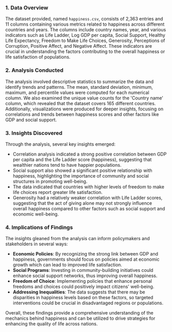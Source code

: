 ### 1. Data Overview
The dataset provided, named `happiness.csv`, consists of 2,363 entries and 11 columns containing various metrics related to happiness across different countries and years. The columns include country names, year, and various indicators such as Life Ladder, Log GDP per capita, Social Support, Healthy Life Expectancy, Freedom to Make Life Choices, Generosity, Perceptions of Corruption, Positive Affect, and Negative Affect. These indicators are crucial in understanding the factors contributing to the overall happiness or life satisfaction of populations.

### 2. Analysis Conducted
The analysis involved descriptive statistics to summarize the data and identify trends and patterns. The mean, standard deviation, minimum, maximum, and percentile values were computed for each numerical column. We also examined the unique value counts for the 'Country name' column, which revealed that the dataset covers 165 different countries. Additionally, visualizations were produced for deeper insights, focusing on correlations and trends between happiness scores and other factors like GDP and social support.

### 3. Insights Discovered
Through the analysis, several key insights emerged:
- Correlation analysis indicated a strong positive correlation between GDP per capita and the Life Ladder score (happiness), suggesting that wealthier nations tend to have happier populations.
- Social support also showed a significant positive relationship with happiness, highlighting the importance of community and social structures in promoting well-being.
- The data indicated that countries with higher levels of freedom to make life choices report greater life satisfaction.
- Generosity had a relatively weaker correlation with Life Ladder scores, suggesting that the act of giving alone may not strongly influence overall happiness compared to other factors such as social support and economic well-being.

### 4. Implications of Findings
The insights gleaned from the analysis can inform policymakers and stakeholders in several ways:
- **Economic Policies**: By recognizing the strong link between GDP and happiness, governments should focus on policies aimed at economic growth which can lead to improved life satisfaction.
- **Social Programs**: Investing in community-building initiatives could enhance social support networks, thus improving overall happiness.
- **Freedom of Choice**: Implementing policies that enhance personal freedoms and choices could positively impact citizens' well-being.
- **Addressing Inequalities**: The data suggests that there may be disparities in happiness levels based on these factors, so targeted interventions could be crucial in disadvantaged regions or populations.

Overall, these findings provide a comprehensive understanding of the mechanics behind happiness and can be utilized to drive strategies for enhancing the quality of life across nations.
